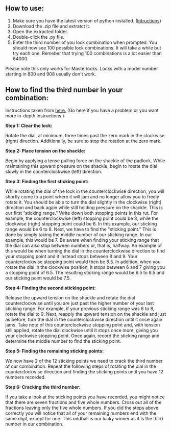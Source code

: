 ## How to use:

1. Make sure you have the latest version of python installed. ([Intructions](https://realpython.com/installing-python/))
2. Download the .zip file and extratct it.
3. Open the extracted folder.
4. Double-click the .py file.
5. Enter the third number of you lock combination when prompted.
You should now see 100 possible lock combinations. It will take a while but try each one. Remeber that trying 100 combinations is a lot easier than 64000.

Please note this only works for Masterlocks. Locks with a model number starting in 800 and 908 usually don't work.

## How to find the third number in your combination:

Instructions taken from [here.](https://www.art-of-lockpicking.com/how-to-crack-a-master-lock-combo/)
(Go here if you have a problem or you want more in-depth instructions.)

**Step 1: Clear the lock:**
  
  Rotate the dial, at minimum, three times past the zero mark in the clockwise (right) direction. Additionally, be sure to stop the rotation at the zero mark.

**Step 2: Place tension on the shackle:**
  
  Begin by applying a tense pulling force on the shackle of the padlock. While maintaining this upward pressure on the shackle, begin to rotate the dial slowly in the counterclockwise (left) direction.

**Step 3: Finding the first sticking point:** 
  
  While rotating the dial of the lock in the counterclockwise direction, you will shortly come to a point where it will jam and no longer allow you to freely rotate it. You should be able to turn the dial slightly in the clockwise (right) direction and back again while still holding pressure on the shackle. This is our first “sticking range.” Write down both stopping points in this rut. For example, the counterclockwise (left) stopping point could be 8, while the clockwise (right) stopping point could be 6. In this example, our sticking range would be 6 to 8. Next, we have to find the "sticking point." This is done by simply taking the middle number of our sticking range. In our example, this would be 7. Be aware when finding your sticking range that the dial can also stop between numbers or, that is, halfway. An example of this would be when turning the dial in the counterclockwise direction to find your stopping point and it instead stops between 8 and 9. Your counterclockwise stopping point would then be 8.5. In addition, when you rotate the dial in the clockwise position, it stops between 6 and 7 giving you a stopping point of 6.5. The resulting sticking range would be 6.5 to 8.5 and our sticking point would be 7.5.

**Step 4: Finding the second sticking point:** 
  
  Release the upward tension on the shackle and rotate the dial counterclockwise until you are just past the higher number of your last sticking range. For example, if your previous sticking range was 6 to 8, rotate the dial to 9. Next, reapply the upward tension on the shackle and just as before, turn the dial in the counterclockwise direction until it once again jams. Take note of this counterclockwise stopping point and, with tension still applied, rotate the dial clockwise until it stops once more, giving you your clockwise stopping point. Once again, record the sticking range and determine the middle number to find the sticking point.
  
**Step 5: Finding the remaining sticking points:**
  
  We now have 2 of the 12 sticking points we need to crack the third number of our combination. Repeat the following steps of rotating the dial in the counterclockwise direction and finding the sticking points until you have 12 numbers recorded.
  
**Step 6: Cracking the third number:** 
  
  If you take a look at the sticking points you have recorded, you might notice that there are seven fractions and five whole numbers. Cross out all of the fractions leaving only the five whole numbers. If you did the steps above correctly you will notice that all of your remaining numbers end with the same digit, except for one. This oddball is our lucky winner as it is the third number in our combination.
